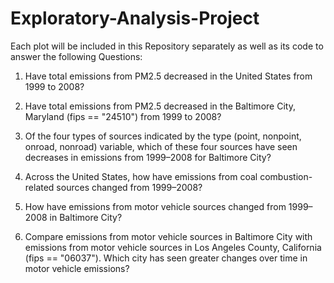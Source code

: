 # Exploratory-Analysis-Project

Each plot will be included in this Repository separately as well as its code to answer the following Questions:

1. Have total emissions from PM2.5 decreased in the United States from 1999 to 2008?

2. Have total emissions from PM2.5 decreased in the Baltimore City, Maryland (fips == "24510") from 1999 to 2008? 

3. Of the four types of sources indicated by the type (point, nonpoint, onroad, nonroad) variable, which of these four sources have seen decreases in emissions from 1999–2008 for Baltimore City?

4. Across the United States, how have emissions from coal combustion-related sources changed from 1999–2008?

5. How have emissions from motor vehicle sources changed from 1999–2008 in Baltimore City?

6. Compare emissions from motor vehicle sources in Baltimore City with emissions from motor vehicle sources in Los Angeles County, California (fips == "06037"). Which city has seen greater changes over time in motor vehicle emissions?
